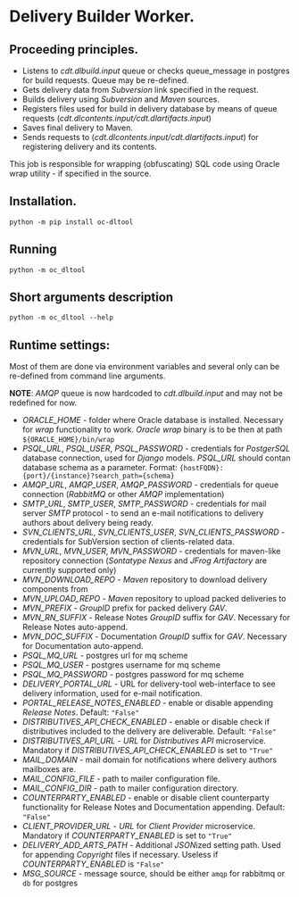 # Delivery Builder Worker.

## Proceeding principles.
- Listens to *cdt.dlbuild.input* queue or checks queue\_message in postgres for build requests. Queue may be re-defined.
- Gets delivery data from *Subversion* link specified in the request.
- Builds delivery using *Subversion* and *Maven* sources.
- Registers files used for build in delivery database by means of queue requests (*cdt.dlcontents.input/cdt.dlartifacts.input*)
- Saves final delivery to Maven.
- Sends requests to (*cdt.dlcontents.input/cdt.dlartifacts.input*) for registering delivery and its contents.

This job is responsible for wrapping (obfuscating) SQL code using Oracle wrap utility - if specified in the source.

## Installation.

`python -m pip install oc-dltool`

## Running

`python -m oc_dltool`

## Short arguments description

`python -m oc_dltool --help`

## Runtime settings:

Most of them are done via environment variables and several only can be re-defined from command line arguments.

**NOTE**: *AMQP* queue is now hardcoded to *cdt.dlbuild.input* and may not be redefined for now.

- *ORACLE\_HOME* - folder where Oracle database is installed. Necessary for *wrap* functionality to work. *Oracle wrap* binary is to be then at path `${ORACLE_HOME}/bin/wrap`
- *PSQL\_URL*, *PSQL\_USER*, *PSQL\_PASSWORD* - credentials for *PostgerSQL* database connection, used for *Django* models. *PSQL_URL* should contan database schema as a parameter. Format: `{hostFQDN}:{port}/{instance}?search_path={schema}`
- *AMQP\_URL*, *AMQP\_USER*, *AMQP\_PASSWORD* - credentials for queue connection (*RabbitMQ* or other *AMQP* implementation)
- *SMTP\_URL*, *SMTP\_USER*, *SMTP\_PASSWORD* - credentials for mail server *SMTP* protocol - to send an e-mail notifications to delivery authors about delivery being ready.
- *SVN\_CLIENTS\_URL*, *SVN\_CLIENTS\_USER*, *SVN\_CLIENTS\_PASSWORD* - credentials for SubVersion section of clients-related data.
- *MVN\_URL*, *MVN\_USER*, *MVN\_PASSWORD* - credentials for maven-like repository connection (*Sontatype Nexus* and *JFrog Artifactory* are currently supported only)
- *MVN\_DOWNLOAD\_REPO* - *Maven* repository to download delivery components from
- *MVN\_UPLOAD\_REPO* - *Maven* repository to upload packed deliveries to
- *MVN\_PREFIX* - *GroupID* prefix for packed delivery *GAV*.
- *MVN\_RN\_SUFFIX* - Release Notes *GroupID* suffix for *GAV*. Necessary for Release Notes auto-append.
- *MVN\_DOC\_SUFFIX* - Documentation *GroupID* suffix for *GAV*. Necessary for Documentation auto-append.
- *PSQL\_MQ\_URL* - postgres url for mq scheme
- *PSQL\_MQ\_USER* - postgres username for mq scheme
- *PSQL\_MQ\_PASSWORD* - postgres password for mq scheme
- *DELIVERY\_PORTAL\_URL* - URL for delivery-tool web-interface to see delivery information, used for e-mail notification.
- *PORTAL\_RELEASE\_NOTES\_ENABLED* - enable or disable appending *Release Notes*. Default: `"False"`
- *DISTRIBUTIVES\_API\_CHECK\_ENABLED* - enable or disable check if distributives included to the delivery are deliverable. Default: `"False"`
- *DISTRIBUTIVES\_API\_URL* - *URL* for *Distributives API* microservice. Mandatory if *DISTRIBUTIVES\_API\_CHECK\_ENABLED* is set to `"True"`
- *MAIL\_DOMAIN* - mail domain for notifications where delivery authors mailboxes are.
- *MAIL\_CONFIG\_FILE* - path to mailer configuration file.
- *MAIL\_CONFIG\_DIR* - path to mailer configuration directory.
- *COUNTERPARTY\_ENABLED* - enable or disable client counterparty functionality for Release Notes and Documentation appending. Default: `"False"`      
- *CLIENT\_PROVIDER\_URL* - *URL* for *Client Provider* microservice. Mandatory if *COUNTERPARTY\_ENABLED* is set to `"True"`
- *DELIVERY\_ADD\_ARTS\_PATH* - Additional *JSON*ized setting path. Used for appending *Copyright* files if necessary. Useless if *COUNTERPARTY\_ENABLED* is `"False"`
- *MSG\_SOURCE* - message source, should be either `amqp` for rabbitmq or `db` for postgres
